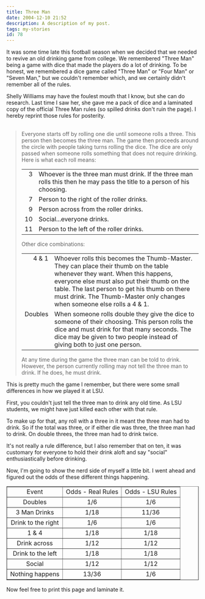 ```yaml
---
title: Three Man
date: 2004-12-10 21:52
description: A description of my post.
tags: my-stories
id: 78
---
```

It was some time late this football season when we decided that we needed to revive an old drinking game from college.  We remembered "Three Man" being a game with dice that made the players do a lot of drinking.  To be honest, we remembered a dice game called "Three Man" or "Four Man" or "Seven Man," but we couldn't remember which, and we certainly didn't remember all of the rules.

Shelly Williams may have the foulest mouth that I know, but she can do research.  Last time I saw her, she gave me a pack of dice and a laminated copy of the official Three Man rules (so spilled drinks don't ruin the page).  I hereby reprint those rules for posterity.
<span class="spanEndPreview">&nbsp;</span><br /><br /><blockquote class="caption">Everyone starts off by rolling one die until someone rolls a three.  This person then becomes the three man.  The game then proceeds around the circle with people taking turns rolling the dice.  The dice are only passed when someone rolls something that does not require drinking.  Here is what each roll means:

<table cellpadding="3"><tr><td valign="top" class="caption" align="right">3</td><td class="caption">Whoever is the three man must drink.  If the three man rolls this then he may pass the title to a person of his choosing.</td></tr><tr><td class="caption"  align="right">7</td><td class="caption">Person to the right of the roller drinks.</td></tr><tr><td class="caption" align="right">9</td><td class="caption">Person across from the roller drinks.</td></tr><tr><td class="caption" align="right">10</td><td class="caption">Social...everyone drinks.</td></tr><tr><td class="caption" align="right">11</td><td class="caption">Person to the left of the roller drinks.</td></tr></table> 

Other dice combinations:

<table cellpadding="3"><tr><td valign="top"  class="caption" align="right">4 & 1 </td><td valign="top"  class="caption">Whoever rolls this becomes the Thumb-Master.  They can place their thumb on the table whenever they want.  When this happens, everyone else must also put their thumb on the table.  The last person to get his thumb on there must drink.  The Thumb-Master only changes when someone else rolls a 4 & 1.</td></tr><tr><td valign = "top"  class="caption" align="right">Doubles</td><td class="caption">When someone rolls double they give the dice to someone of their choosing.  This person rolls the dice and must drink for that many seconds.  The dice may be given to two people instead of giving both to just one person.</td></tr></table>

At any time during the game the three man can be told to drink.  However, the person currently rolling may not tell the three man to drink.  If he does, he must drink.</blockquote>

This is pretty much the game I remember, but there were some small differences in how we played it at LSU.

First, you couldn't just tell the three man to drink any old time.  As LSU students, we might have just killed each other with that rule.

To make up for that, any roll with a three in it meant the three man had to drink.  So if the total was three, or if either die was three, the three man had to drink.  On double threes, the three man had to drink twice.

It's not really a rule difference, but I also remember that on ten, it was customary for everyone to hold their drink aloft and say "social" enthusiastically before drinking.

Now, I'm going to show the nerd side of myself a little bit.  I went ahead and figured out the odds of these different things happening.

<table border=1><tr><td align="center">Event</td><td align="center">Odds - Real Rules</td><td align="center">Odds - LSU Rules</td></tr><tr><td align="center"> Doubles</td><td align="center">1/6</td><td align="center">1/6</td></tr><tr><td align="center">3 Man Drinks</td><td align="center">1/18</td><td align="center">11/36</td></tr><tr><td align="center">Drink to the right</td><td align="center">1/6</td><td align="center">1/6</td></tr><tr><td align="center">1 & 4</td><td align="center">1/18</td><td align="center">1/18</td></tr><tr><td align="center">Drink across</td><td align="center">1/12</td><td align="center">1/12</td></tr><tr><td align="center">Drink to the left</td><td align="center">1/18</td><td align="center">1/18</td></tr><tr><td align="center">Social</td><td align="center">1/12</td><td align="center">1/12</td></tr><tr><td align="center">Nothing happens</td><td align="center">13/36</td><td align="center">1/6</td></tr></table>

Now feel free to print this page and laminate it.
